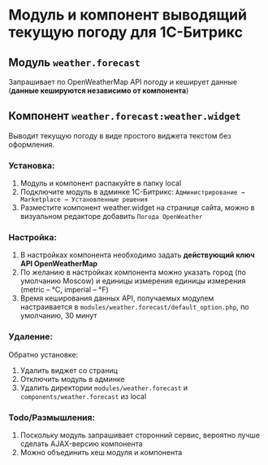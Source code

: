# Модуль и компонент выводящий текущую погоду для 1С-Битрикс
## Модуль `weather.forecast`
Запрашивает по OpenWeatherMap API погоду и кеширует данные (**данные кешируются независимо от компонента**)

## Компонент `weather.forecast:weather.widget`
Выводит текущую погоду в виде простого виджета текстом без оформления.

### Установка:
1. Модуль и компонент распакуйте в папку local
2. Подключите модуль в админке 1С-Битрикс: `Администрирование → Marketplace → Установленные решения`
3. Разместите компонент weather.widget на странице сайта, можно в визуальном редакторе добавить `Погода OpenWeather`
### Настройка:
1. В настройках компонента необходимо задать **действующий ключ API OpenWeatherMap**
2. По желанию в настройках компонента можно указать город (по умолчанию Moscow) и единицы измерения единицы измерения (metric – °C, imperial – °F)
3. Время кеширования данных API, получаемых модулем настраивается в `modules/weather.forecast/default_option.php`, по умолчанию, 30 минут

### Удаление:
Обратно установке:
1. Удалить виджет со страниц
2. Отключить модуль в админке
3. Удалить директории `modules/weather.forecast` и `components/weather.forecast` из local

### Todo/Размышления:
1. Поскольку модуль запрашивает сторонний сервис, вероятно лучше сделать AJAX-версию компонента
2. Можно объединить кеш модуля и компонента